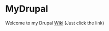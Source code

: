 # MyDrupal

Welcome to my Drupal [Wiki](https://github.com/pierregermain/MyDrupal/wiki) (Just click the link)


